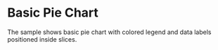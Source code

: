 Basic Pie Chart
===============

The sample shows basic pie chart with colored legend and data labels positioned inside slices.